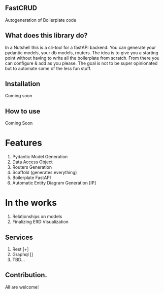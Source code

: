 ## FastCRUD 
Autogeneration of Boilerplate code

## What does this library do? 
In a Nutshell this is a cli-tool for 
a fastAPI backend. You can generate your 
pydantic models, your db models, routers. 
The idea is to give you a starting point without 
having to write all the boilerplate from scratch. 
From there you can configure & add as you please. The goal is not to be super opinionated but to automate some of the less fun stuff. 


## Installation
Coming soon


## How to use
Coming Soon


# Features
1) Pydantic Model Generation
2) Data Access Object
3) Routers Generation
4) Scaffold (generates everything)
5) Boilerplate FastAPI
6) Automatic Entity Diagram Generation [IP]


# In the works
1) Relationships on models
2) Finalizing ERD Visualization

## Services
1) Rest [+]
2) Graphql []
3) TBD...


## Contribution.
All are welcome!



